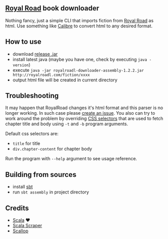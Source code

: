[Royal Road](http://royalroadl.com/) book downloader
---

Nothing fancy, just a simple CLI that imports fiction from  [Royal Road](http://royalroadl.com/)
as html. Use something like [Calibre](http://calibre-ebook.com/) to convert html to any desired format.


How to use
---

* download [release .jar](https://github.com/Aivean/royalroadl-downloader/releases/download/1.2.2/royalroadl-downloader-assembly-1.2.2.jar)
* install latest java (maybe you have one, check by executing `java -version`)
* execute `java -jar royalroadl-downloader-assembly-1.2.2.jar http://royalroadl.com/fiction/xxxx`
* output html file will be created in current directory


Troubleshooting
---

It may happen that RoyalRoad changes it's html format and this parser is no longer working.
In such case please [create an issue](https://github.com/Aivean/royalroadl-downloader/issues).
You also can try to work around the problem by overriding [CSS selectors](http://www.w3schools.com/cssref/css_selectors.asp)
that are used to fetch chapter title and body using `-t` and `-b` program arguments. 

Default css selectors are:
    
* `title` for title
* `div.chapter-content` for chapter body


Run the program with `--help` argument to see usage reference.


Building from sources
---

* install [sbt](http://www.scala-sbt.org/)
* run `sbt assembly` in project directory


Credits
---

* [Scala](http://www.scala-lang.org/) ❤️
* [Scala Scraper](https://github.com/ruippeixotog/scala-scraper) 
* [Scallop](https://github.com/scallop/scallop)